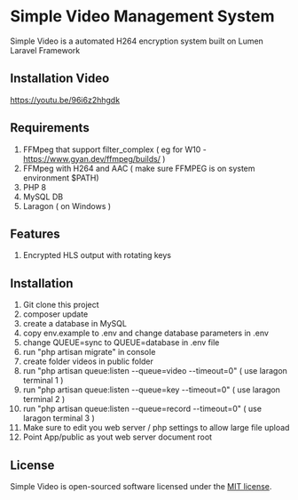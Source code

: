 # Simple Video Management System
Simple Video is a automated H264 encryption system built on Lumen Laravel Framework

## Installation Video
https://youtu.be/96i6z2hhgdk


## Requirements
1. FFMpeg that support filter_complex ( eg for W10 - https://www.gyan.dev/ffmpeg/builds/ )
2. FFMpeg with H264 and AAC ( make sure FFMPEG is on system environment $PATH)
3. PHP 8
4. MySQL DB
5. Laragon ( on Windows )

## Features
1. Encrypted HLS output with rotating keys

## Installation
1. Git clone this project
2. composer update
3. create a database in MySQL
4. copy env.example to .env and change database parameters in .env 
5. change QUEUE=sync to QUEUE=database in .env file
6. run "php artisan migrate" in console 
7. create folder videos in public folder 
8. run "php artisan queue:listen --queue=video --timeout=0"  ( use laragon terminal 1 )
9. run "php artisan queue:listen --queue=key --timeout=0" ( use laragon terminal 2 )
10. run "php artisan queue:listen --queue=record --timeout=0" ( use laragon terminal 3 )
11. Make sure to edit you web server / php settings to allow large file upload
12. Point App/public as yout web server document root

## License
Simple Video is open-sourced software licensed under the 
[MIT license](https://opensource.org/licenses/MIT).
